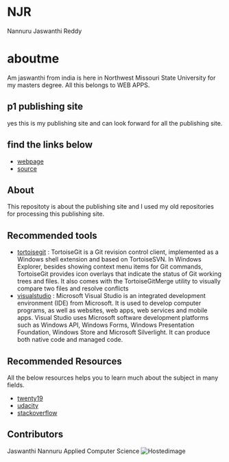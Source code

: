 # NJR
Nannuru Jaswanthi Reddy
# aboutme
Am jaswanthi from india is here in Northwest Missouri State University for my masters degree. All this belongs to WEB APPS.
## p1 publishing site
yes this is my publishing site and can look forward for all the publishing site.
## find the links below
- [webpage](https://github.com/JaswanthiNannuru)
- [source](https://github.com/JaswanthiNannuru/working-with-markdown)
## About
This repositoty is about the publishing site and I used my old repositories for processing this publishing site.
## Recommended tools
- [tortoisegit](https://tortoisegit.org/) : TortoiseGit is a Git revision control client, implemented as a Windows shell extension and based on TortoiseSVN. In Windows Explorer, besides showing context menu items for Git commands, TortoiseGit provides icon overlays that indicate the status of Git working trees and files. It also comes with the TortoiseGitMerge utility to visually compare two files and resolve conflicts
- [visualstudio](https://code.visualstudio.com/) : Microsoft Visual Studio is an integrated development environment (IDE) from Microsoft. It is used to develop computer programs, as well as websites, web apps, web services and mobile apps. Visual Studio uses Microsoft software development platforms such as Windows API, Windows Forms, Windows Presentation Foundation, Windows Store and Microsoft Silverlight. It can produce both native code and managed code.
## Recommended Resources
All the below resources helps you to learn much about the subject in many fields.
- [twenty19](http://www.twenty19.com/)
- [udacity](https://www.udacity.com/)
- [stackoverflow](https://stackoverflow.com/)
## Contributors
Jaswanthi Nannuru
Applied Computer Science
![Hostedimage](https://upload.wikimedia.org/wikipedia/commons/c/c7/Roses_Boutons_FR_2012.jpg)
